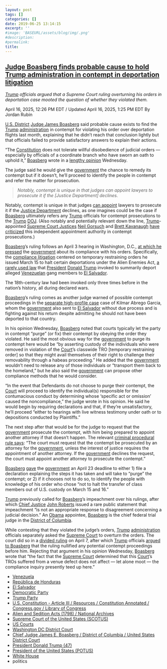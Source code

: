 ```yaml
---
layout: post
tags: []
categories: []
date: 2019-06-25 13:14:15
excerpt: ''
#image: 'BASEURL/assets/blog/img/.png'
#description:
#permalink:
title: 
---
```



## [Judge Boasberg finds probable cause to hold Trump administration in contempt in deportation litigation](https://www.msnbc.com/deadline-white-house/deadline-legal-blog/judge-boasberg-trump-criminal-contempt-deportation-rcna200064)

*[Trump](https://www.donaldjtrump.com/) officials argued that a Supreme Court ruling overturning his orders in deportation case mooted the question of whether they violated them.*

April 16, 2025, 12:26 PM EDT / Updated April 16, 2025, 1:25 PM EDT
By Jordan Rubin

[U.S. District](https://www.mdd.uscourts.gov/) [Judge James Boasberg](https://www.dcd.uscourts.gov/content/chief-judge-james-e-boasberg) said probable cause exists to find the [Trump](https://www.donaldjtrump.com/) [administration](https://www.whitehouse.gov/administration/) in contempt for violating his order over deportation flights last month, explaining that he didn’t reach that conclusion lightly but that officials failed to provide satisfactory answers to explain their actions.

“The [Constitution](https://constitution.congress.gov/) does not tolerate willful disobedience of judicial orders — especially by officials of a coordinate branch who have sworn an oath to uphold it,” [Boasberg](https://www.dcd.uscourts.gov/content/chief-judge-james-e-boasberg) wrote in a [lengthy opinion](https://storage.courtlistener.com/recap/gov.uscourts.dcd.278436/gov.uscourts.dcd.278436.81.0_2.pdf) Wednesday.

The judge said he would give the [government](https://www.whitehouse.gov/) the chance to remedy its contempt but if it doesn’t, he’ll proceed to identify the people in contempt and refer the matter for prosecution.

> *Notably, contempt is unique in that judges can appoint lawyers to prosecute it if the [Justice Department] declines.*

Notably, contempt is unique in that judges [can appoint](https://www.msnbc.com/deadline-white-house/deadline-legal-blog/nyc-mayor-eric-adams-special-counsel-judge-supreme-court-rcna194513?icid=latestpost_bot) lawyers to prosecute it if the [Justice Department](https://www.justice.gov/) declines, as one imagines could be the case if [Boasberg](https://www.dcd.uscourts.gov/content/chief-judge-james-e-boasberg) ultimately refers any [Trump](https://www.donaldjtrump.com/) officials for contempt prosecutions to the [Trump](https://www.donaldjtrump.com/) [DOJ](https://www.justice.gov/). (Also notably and potentially relevant down the line, [Trump](https://www.donaldjtrump.com/)-appointed [Supreme Court Justices](https://www.supremecourt.gov/) [Neil Gorsuch](https://www.supremecourt.gov/about/about.aspx) and [Brett Kavanaugh](https://www.supremecourt.gov/about/about.aspx) [have criticized](https://www.msnbc.com/deadline-white-house/deadline-legal-blog/gorsuch-kavanaugh-prosecutorial-discretion-trump-rcna76803) this independent appointment authority in contempt prosecutions.)

[Boasberg](https://www.dcd.uscourts.gov/content/chief-judge-james-e-boasberg)’s ruling follows an April 3 hearing in Washington, D.C., [at which he pressed](https://www.nbcnews.com/politics/trump-[administration](https://www.whitehouse.gov/administration/)/bad-faith-judges-rip-trump-[administration](https://www.whitehouse.gov/administration/)-litigation-tactics-rcna199612) the [government](https://www.whitehouse.gov/) about its compliance with his orders. Specifically, the [compliance litigation](https://www.msnbc.com/deadline-white-house/deadline-legal-blog/trump-boasberg-alien-enemies-act-deportations-rcna197253) centered on temporary restraining orders he issued March 15 to halt certain deportations under the Alien Enemies Act, [a rarely used law](https://www.msnbc.com/opinion/msnbc-opinion/judge-boasberg-trump-alien-enemies-act-argument-rcna198463) that [President](https://www.whitehouse.gov/) [Donald Trump](https://www.donaldjtrump.com/) invoked to summarily deport alleged [Venezuelan](https://gob.ve/) gang members to [El Salvador](https://www.gob.sv/).

The 18th-century law had been invoked only three times before in the nation’s history, all during declared wars.

[Boasberg](https://www.dcd.uscourts.gov/content/chief-judge-james-e-boasberg)’s ruling comes as another judge warned of possible contempt proceedings in the [separate high-profile case](https://www.msnbc.com/deadline-white-house/deadline-legal-blog/kilmar-abrego-garcia-facilitate-judge-paula-xinis-rcna201495) case of Kilmar Abrego Garcia, whom the [government](https://www.whitehouse.gov/) also sent to [El Salvador](https://www.gob.sv/) without due process and is fighting against his return despite admitting he should not have been deported to that country.

In his opinion Wednesday, [Boasberg](https://www.dcd.uscourts.gov/content/chief-judge-james-e-boasberg) noted that courts typically let the party in contempt “purge” (or fix) their contempt by obeying the order they violated. He said the most obvious way for the [government](https://www.whitehouse.gov/) to purge its contempt here would be “by asserting custody of the individuals who were removed in violation of the [Court](https://www.dcd.uscourts.gov/)’s classwide TRO [temporary restraining order] so that they might avail themselves of their right to challenge their removability through a habeas proceeding.” He added that the [government](https://www.whitehouse.gov/) wouldn’t need to release any of those individuals or “transport them back to the homeland,” but he also said the [government](https://www.whitehouse.gov/) can propose other compliance methods that he would consider.

“In the event that Defendants do not choose to purge their contempt, the [Court](https://www.dcd.uscourts.gov/) will proceed to identify the individual(s) responsible for the contumacious conduct by determining whose ‘specific act or omission’ caused the noncompliance,” the judge wrote in his opinion. He said he would begin by requiring declarations and that, if they’re unsatisfactory, he’ll proceed “either to hearings with live witness testimony under oath or to depositions conducted by Plaintiffs.”

The next step after that would be for the judge to request that the [government](https://www.whitehouse.gov/) prosecute the contempt, with him being prepared to appoint another attorney if that doesn’t happen. The relevant [criminal procedural rule says](https://www.law.cornell.edu/rules/frcrmp/rule_42): “The court must request that the contempt be prosecuted by an attorney for the [government](https://www.whitehouse.gov/), unless the interest of justice requires the appointment of another attorney. If the [government](https://www.whitehouse.gov/) declines the request, the court must appoint another attorney to prosecute the contempt.”

[Boasberg](https://www.dcd.uscourts.gov/content/chief-judge-james-e-boasberg) [gave](https://storage.courtlistener.com/recap/gov.uscourts.dcd.278436/gov.uscourts.dcd.278436.80.0_2.pdf) the [government](https://www.whitehouse.gov/) an April 23 deadline to either 1) file a declaration explaining the steps it has taken and will take to “purge” the contempt; or 2) if it chooses not to do so, to identify the people with knowledge of his order who chose “not to halt the transfer of class members out of U.S. custody on March 15 and 16.”

[Trump](https://www.donaldjtrump.com/) previously called for [Boasberg](https://www.dcd.uscourts.gov/content/chief-judge-james-e-boasberg)’s impeachment over his rulings, after which [Chief Justice](https://www.supremecourt.gov/) [John Roberts](https://www.supremecourt.gov/about/about.aspx) issued a rare public statement that impeachment “is not an appropriate response to disagreement concerning a judicial decision.” An [Obama](https://obamawhitehouse.archives.gov/) appointee, [Boasberg](https://www.dcd.uscourts.gov/content/chief-judge-james-e-boasberg) is the chief federal trial judge in the [District of Columbia](https://www.mdd.uscourts.gov/).

While contesting that they violated the judge’s orders, [Trump](https://www.donaldjtrump.com/) [administration](https://www.whitehouse.gov/administration/) officials separately asked the [Supreme Court](https://www.supremecourt.gov/) to overturn the orders. The court did so in a [divided ruling](https://www.supremecourt.gov/opinions/24pdf/24a931_2c83.pdf) on April 7, after which [Trump](https://www.donaldjtrump.com/) officials [argued to Boasberg](https://storage.courtlistener.com/recap/gov.uscourts.dcd.278436/gov.uscourts.dcd.278436.78.0.pdf) that the ruling nullified any potential contempt proceedings before him. Rejecting that argument in his opinion Wednesday, [Boasberg](https://www.dcd.uscourts.gov/content/chief-judge-james-e-boasberg) wrote that “the fact that the [Supreme Court](https://www.supremecourt.gov/) determined that this [Court](https://www.dcd.uscourts.gov/)’s TROs suffered from a venue defect does not affect — let alone moot — the compliance inquiry presently teed up here.”

- [Venezuela](https://gob.ve/)
- [República de Honduras](https://www.gob.hn/)
- [El Salvador](https://www.gob.sv/)
- [Democratic Party](https://www.democrats.org/)
- [Trump Party](https://www.gop.com/)
- [U.S. Constitution - Article III / Resources / Constitution Annotated / Congress.gov / Library of Congress](https://constitution.congress.gov/constitution/article-3/)
- [Alien and Sedition Acts (1798) / National Archives](https://www.archives.gov/milestone-documents/alien-and-sedition-acts)
- [Supreme Court of the United States (SCOTUS)](https://www.supremecourt.gov/)
- [US Courts](https://www.uscourts.gov/)
- [Washington DC District Court](https://www.dcd.uscourts.gov/)
- [Chief Judge James E. Boasberg / District of Columbia / United States District Court](https://www.dcd.uscourts.gov/content/chief-judge-james-e-boasberg)
- [President Donald Trump (47)](https://www.whitehouse.gov/administration/donald-j-trump/)
- [President of the United States (POTUS)](https://www.whitehouse.gov/)
- [White House](https://www.whitehouse.gov/)
- politics 

